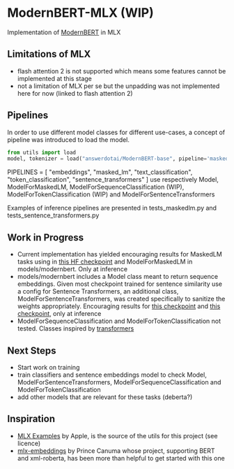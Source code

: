 # ModernBERT-MLX (WIP)

Implementation of [ModernBERT](https://arxiv.org/abs/2412.13663) in MLX  

## Limitations of MLX
- flash attention 2 is not supported which means some features cannot be implemented at this stage
- not a limitation of MLX per se but the unpadding was not implemented here for now (linked to flash attention 2)

## Pipelines
In order to use different model classes for different use-cases, a concept of pipeline was introduced to load the model.  
```python
from utils import load
model, tokenizer = load("answerdotai/ModernBERT-base", pipeline='masked_lm')
```  
PIPELINES = [ "embeddings", "masked_lm", "text_classification", "token_classification", "sentence_transformers" ]
use respectively Model, ModelForMaskedLM, ModelForSequenceClassification (WIP), ModelForTokenClassification (WIP) and ModelForSentenceTransformers  

Examples of inference pipelines are presented in tests_maskedlm.py and tests_sentence_transformers.py

## Work in Progress
- Current implementation has yielded encouraging results for MaskedLM tasks using in [this HF checkpoint](https://huggingface.co/answerdotai/ModernBERT-base) and ModelForMaskedLM in models/modernbert. Only at inference
- models/modernbert includes a Model class meant to return sequence embeddings. Given most checkpoint trained for sentence similarity use a config for Sentence Transformers, an additional class, ModelForSentenceTransformers, was created specifically to sanitize the weights appropriately. Encouraging results for [this checkpoint](https://huggingface.co/makiart/ft-modern-bert-emb-all-nli) and [this checkpoint](https://huggingface.co/tasksource/ModernBERT-base-embed), only at inference
- ModelForSequenceClassification and ModelForTokenClassification not tested. Classes inspired by [transformers](https://github.com/huggingface/transformers/blob/main/src/transformers/models/modernbert/modular_modernbert.py) 

## Next Steps
- Start work on training
- train classifiers and sentence embeddings model to check Model, ModelForSentenceTransformers, ModelForSequenceClassification and ModelForTokenClassification
- add other models that are relevant for these tasks (deberta?)

## Inspiration
- [MLX Examples](https://github.com/ml-explore/mlx-examples) by Apple, is the source of the utils for this project (see licence)
- [mlx-embeddings](https://github.com/Blaizzy/mlx-embeddings) by Prince Canuma whose project, supporting BERT and xml-roberta, has been more than helpful to get started with this one 